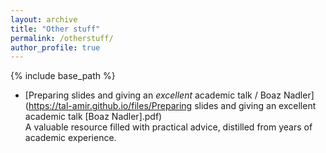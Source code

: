 ```yaml
---
layout: archive
title: "Other stuff"
permalink: /otherstuff/
author_profile: true
---
```


{% include base_path %}


- [Preparing slides and giving an _excellent_ academic talk / Boaz Nadler](https://tal-amir.github.io/files/Preparing slides and giving an excellent academic talk [Boaz Nadler].pdf)  
  A valuable resource filled with practical advice, distilled from years of academic experience.
